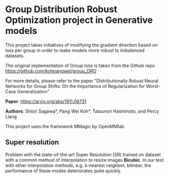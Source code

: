 # Group Distribution Robust Optimization project in Generative models

This project takes initiatives of modifying the gradient direction based on loss per group in order to make models more robust to imbalanced datasets.

The original implementation of Group loss is taken from the Github repo https://github.com/kohpangwei/group_DRO

For more details, please refer to the paper "Distributionally Robust Neural Networks for Group Shifts: On the Importance of Regularization for Worst-Case Generalization" 

**Paper**: https://arxiv.org/abs/1911.08731

**Authors**: Shiori Sagawa*, Pang Wei Koh*, Tatsunori Hashimoto, and Percy Liang

This project uses the framework MMagic by OpenMMlab.

## Super resolution

Problem with the state-of-the-art Super Resolution (SR) trained on dataset with a common method of interpolation to resize images **Bicubic**. In our test with other interpolation methods, e.g. k-nearest neighbor, bilinear, the performance of these modes deteriorates quite quickly.



